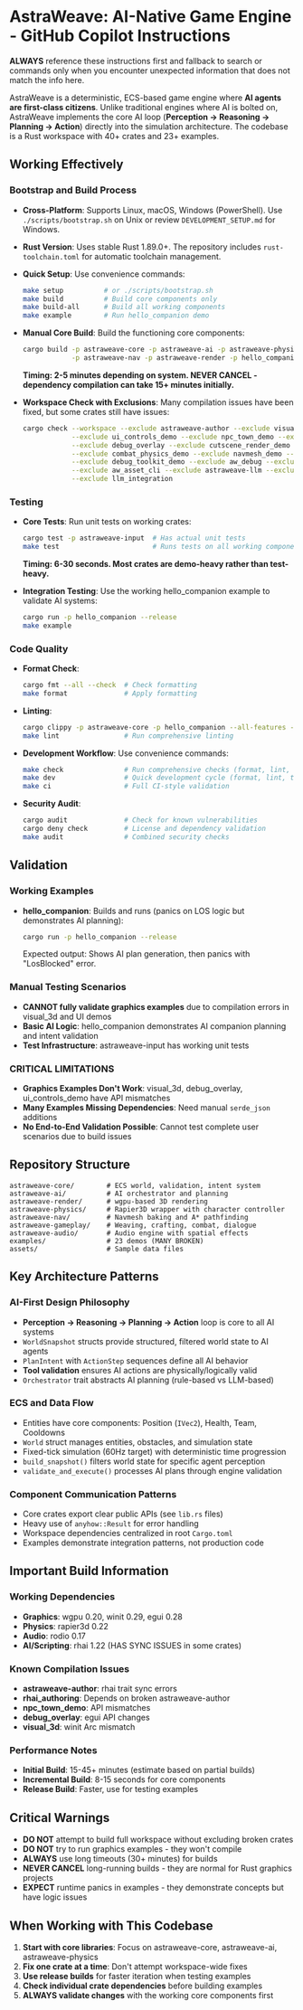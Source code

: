 # AstraWeave: AI-Native Game Engine - GitHub Copilot Instructions

**ALWAYS** reference these instructions first and fallback to search or commands only when you encounter unexpected information that does not match the info here.

AstraWeave is a deterministic, ECS-based game engine where **AI agents are first-class citizens**. Unlike traditional engines where AI is bolted on, AstraWeave implements the core AI loop (**Perception → Reasoning → Planning → Action**) directly into the simulation architecture. The codebase is a Rust workspace with 40+ crates and 23+ examples.

## Working Effectively

### Bootstrap and Build Process
- **Cross-Platform**: Supports Linux, macOS, Windows (PowerShell). Use `./scripts/bootstrap.sh` on Unix or review `DEVELOPMENT_SETUP.md` for Windows.

- **Rust Version**: Uses stable Rust 1.89.0+. The repository includes `rust-toolchain.toml` for automatic toolchain management.

- **Quick Setup**: Use convenience commands:
  ```bash
  make setup          # or ./scripts/bootstrap.sh  
  make build          # Build core components only
  make build-all      # Build all working components  
  make example        # Run hello_companion demo
  ```

- **Manual Core Build**: Build the functioning core components:
  ```bash
  cargo build -p astraweave-core -p astraweave-ai -p astraweave-physics \
              -p astraweave-nav -p astraweave-render -p hello_companion
  ```
  **Timing: 2-5 minutes depending on system. NEVER CANCEL - dependency compilation can take 15+ minutes initially.**

- **Workspace Check with Exclusions**: Many compilation issues have been fixed, but some crates still have issues:
  ```bash
  cargo check --workspace --exclude astraweave-author --exclude visual_3d \
              --exclude ui_controls_demo --exclude npc_town_demo --exclude rhai_authoring \
              --exclude debug_overlay --exclude cutscene_render_demo --exclude weaving_playground \
              --exclude combat_physics_demo --exclude navmesh_demo --exclude physics_demo3d \
              --exclude debug_toolkit_demo --exclude aw_debug --exclude aw_editor \
              --exclude aw_asset_cli --exclude astraweave-llm --exclude llm_toolcall \
              --exclude llm_integration
  ```

### Testing
- **Core Tests**: Run unit tests on working crates:
  ```bash
  cargo test -p astraweave-input  # Has actual unit tests
  make test                       # Runs tests on all working components
  ```
  **Timing: 6-30 seconds. Most crates are demo-heavy rather than test-heavy.**

- **Integration Testing**: Use the working hello_companion example to validate AI systems:
  ```bash
  cargo run -p hello_companion --release
  make example
  ```

### Code Quality
- **Format Check**: 
  ```bash
  cargo fmt --all --check  # Check formatting
  make format              # Apply formatting
  ```

- **Linting**:
  ```bash
  cargo clippy -p astraweave-core -p hello_companion --all-features -- -D warnings
  make lint                # Run comprehensive linting
  ```

- **Development Workflow**: Use convenience commands:
  ```bash
  make check               # Run comprehensive checks (format, lint, test)
  make dev                 # Quick development cycle (format, lint, test)
  make ci                  # Full CI-style validation
  ```

- **Security Audit**: 
  ```bash
  cargo audit              # Check for known vulnerabilities
  cargo deny check         # License and dependency validation
  make audit               # Combined security checks
  ```

## Validation

### Working Examples
- **hello_companion**: Builds and runs (panics on LOS logic but demonstrates AI planning):
  ```bash
  cargo run -p hello_companion --release
  ```
  Expected output: Shows AI plan generation, then panics with "LosBlocked" error.

### Manual Testing Scenarios
- **CANNOT fully validate graphics examples** due to compilation errors in visual_3d and UI demos
- **Basic AI Logic**: hello_companion demonstrates AI companion planning and intent validation
- **Test Infrastructure**: astraweave-input has working unit tests

### **CRITICAL LIMITATIONS**
- **Graphics Examples Don't Work**: visual_3d, debug_overlay, ui_controls_demo have API mismatches  
- **Many Examples Missing Dependencies**: Need manual `serde_json` additions
- **No End-to-End Validation Possible**: Cannot test complete user scenarios due to build issues

## Repository Structure

```
astraweave-core/        # ECS world, validation, intent system  
astraweave-ai/          # AI orchestrator and planning
astraweave-render/      # wgpu-based 3D rendering
astraweave-physics/     # Rapier3D wrapper with character controller
astraweave-nav/         # Navmesh baking and A* pathfinding  
astraweave-gameplay/    # Weaving, crafting, combat, dialogue
astraweave-audio/       # Audio engine with spatial effects
examples/               # 23 demos (MANY BROKEN)
assets/                 # Sample data files
```

## Key Architecture Patterns

### AI-First Design Philosophy
- **Perception → Reasoning → Planning → Action** loop is core to all AI systems
- `WorldSnapshot` structs provide structured, filtered world state to AI agents
- `PlanIntent` with `ActionStep` sequences define all AI behavior
- **Tool validation** ensures AI actions are physically/logically valid
- `Orchestrator` trait abstracts AI planning (rule-based vs LLM-based)

### ECS and Data Flow
- Entities have core components: Position (`IVec2`), Health, Team, Cooldowns
- `World` struct manages entities, obstacles, and simulation state
- Fixed-tick simulation (60Hz target) with deterministic time progression
- `build_snapshot()` filters world state for specific agent perception
- `validate_and_execute()` processes AI plans through engine validation

### Component Communication Patterns
- Core crates export clear public APIs (see `lib.rs` files)
- Heavy use of `anyhow::Result` for error handling
- Workspace dependencies centralized in root `Cargo.toml`
- Examples demonstrate integration patterns, not production code

## Important Build Information

### Working Dependencies
- **Graphics**: wgpu 0.20, winit 0.29, egui 0.28
- **Physics**: rapier3d 0.22
- **Audio**: rodio 0.17  
- **AI/Scripting**: rhai 1.22 (HAS SYNC ISSUES in some crates)

### Known Compilation Issues
- **astraweave-author**: rhai trait sync errors
- **rhai_authoring**: Depends on broken astraweave-author
- **npc_town_demo**: API mismatches
- **debug_overlay**: egui API changes
- **visual_3d**: winit Arc<Window> mismatch

### Performance Notes
- **Initial Build**: 15-45+ minutes (estimate based on partial builds)
- **Incremental Build**: 8-15 seconds for core components
- **Release Build**: Faster, use for testing examples

## Critical Warnings

- **DO NOT** attempt to build full workspace without excluding broken crates
- **DO NOT** try to run graphics examples - they won't compile
- **ALWAYS** use long timeouts (30+ minutes) for builds
- **NEVER CANCEL** long-running builds - they are normal for Rust graphics projects
- **EXPECT** runtime panics in examples - they demonstrate concepts but have logic issues

## When Working with This Codebase

1. **Start with core libraries**: Focus on astraweave-core, astraweave-ai, astraweave-physics
2. **Fix one crate at a time**: Don't attempt workspace-wide fixes
3. **Use release builds** for faster iteration when testing examples
4. **Check individual crate dependencies** before building examples
5. **ALWAYS validate changes** with the working core components first